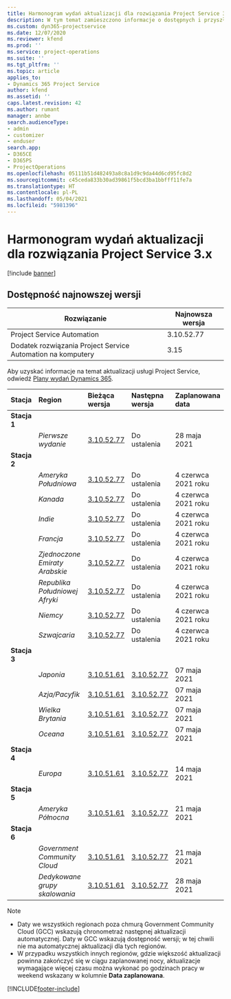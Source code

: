 ```yaml
---
title: Harmonogram wydań aktualizacji dla rozwiązania Project Service 3.x
description: W tym temat zamieszczono informacje o dostępnych i przyszłych wydaniach programu Dynamics 365 Project Service Automation.
ms.custom: dyn365-projectservice
ms.date: 12/07/2020
ms.reviewer: kfend
ms.prod: ''
ms.service: project-operations
ms.suite: ''
ms.tgt_pltfrm: ''
ms.topic: article
applies_to:
- Dynamics 365 Project Service
author: kfend
ms.assetid: ''
caps.latest.revision: 42
ms.author: rumant
manager: annbe
search.audienceType:
- admin
- customizer
- enduser
search.app:
- D365CE
- D365PS
- ProjectOperations
ms.openlocfilehash: 05111b51d482493a8c8a1d9c9da44d6cd95fc8d2
ms.sourcegitcommit: c45ceda833b30ad39861f5bcd3ba1bbfff11fe7a
ms.translationtype: HT
ms.contentlocale: pl-PL
ms.lasthandoff: 05/04/2021
ms.locfileid: "5981396"
---
```

# <a name="update-release-schedule-for-project-service-3x"></a>Harmonogram wydań aktualizacji dla rozwiązania Project Service 3.x

[!include [banner](../includes/psa-now-project-operations.md)]

## <a name="latest-version-availability"></a>Dostępność najnowszej wersji

| Rozwiązanie  | Najnowsza wersja |
|-------|----|
| Project Service Automation    | 3.10.52.77 |
| Dodatek rozwiązania Project Service Automation na komputery                | 3.15          |

Aby uzyskać informacje na temat aktualizacji usługi Project Service, odwiedź [Plany wydań Dynamics 365](/dynamics365/release-plans/). 

| Stacja  | Region | Bieżąca wersja | Następna wersja |  Zaplanowana data
| :---   | :---   | :---   | :---   |:---   |         
|<strong>Stacja 1</strong> | |  |  | |
| | <i>Pierwsze wydanie</i> | [3.10.52.77](whats-new-ur-31.md) | Do ustalenia | 28 maja 2021
|<strong>Stacja 2</strong> | |  |  | |
| | <i>Ameryka Południowa</i> | [3.10.52.77](whats-new-ur-31.md) | Do ustalenia | 4 czerwca 2021 roku
| | <i>Kanada</i> | [3.10.52.77](whats-new-ur-31.md) | Do ustalenia | 4 czerwca 2021 roku
| | <i>Indie</i> | [3.10.52.77](whats-new-ur-31.md) | Do ustalenia | 4 czerwca 2021 roku
| | <i>Francja</i> | [3.10.52.77](whats-new-ur-31.md) | Do ustalenia | 4 czerwca 2021 roku
| | <i>Zjednoczone Emiraty Arabskie</i> | [3.10.52.77](whats-new-ur-31.md) | Do ustalenia | 4 czerwca 2021 roku
| | <i>Republika Południowej Afryki</i> | [3.10.52.77](whats-new-ur-31.md) | Do ustalenia | 4 czerwca 2021 roku
| | <i>Niemcy</i> | [3.10.52.77](whats-new-ur-31.md) | Do ustalenia | 4 czerwca 2021 roku
| | <i>Szwajcaria</i> | [3.10.52.77](whats-new-ur-31.md) | Do ustalenia | 4 czerwca 2021 roku
|<strong>Stacja 3</strong> | |  |  | |
| | <i>Japonia</i> | [3.10.51.61](whats-new-ur-30.md) | [3.10.52.77](whats-new-ur-31.md) | 07 maja 2021
| | <i>Azja/Pacyfik</i> | [3.10.51.61](whats-new-ur-30.md) | [3.10.52.77](whats-new-ur-31.md) | 07 maja 2021
| | <i>Wielka Brytania</i> | [3.10.51.61](whats-new-ur-30.md) | [3.10.52.77](whats-new-ur-31.md) | 07 maja 2021
| | <i>Oceana</i> | [3.10.51.61](whats-new-ur-30.md) | [3.10.52.77](whats-new-ur-31.md) | 07 maja 2021
|<strong>Stacja 4</strong> | |  |  | |
| | <i>Europa</i> | [3.10.51.61](whats-new-ur-30.md) | [3.10.52.77](whats-new-ur-31.md) | 14 maja 2021
|<strong>Stacja 5</strong> | |  |  | |
| | <i>Ameryka Północna</i> | [3.10.51.61](whats-new-ur-30.md) | [3.10.52.77](whats-new-ur-31.md) | 21 maja 2021
|<strong>Stacja 6</strong> | |  |  | |
| | <i>Government Community Cloud</i> | [3.10.51.61](whats-new-ur-30.md) | [3.10.52.77](whats-new-ur-31.md) | 21 maja 2021
| | <i>Dedykowane grupy skalowania</i> | [3.10.51.61](whats-new-ur-30.md) | [3.10.52.77](whats-new-ur-31.md) | 28 maja 2021

>[!Note]
> - Daty we wszystkich regionach poza chmurą Government Community Cloud (GCC) wskazują chronometraż następnej aktualizacji automatycznej. Daty w GCC wskazują dostępność wersji; w tej chwili nie ma automatycznej aktualizacji dla tych regionów.
> - W przypadku wszystkich innych regionów, gdzie większość aktualizacji powinna zakończyć się w ciągu zaplanowanej nocy, aktualizacje wymagające więcej czasu można wykonać po godzinach pracy w weekend wskazany w kolumnie **Data zaplanowana**.


[!INCLUDE[footer-include](../includes/footer-banner.md)]
